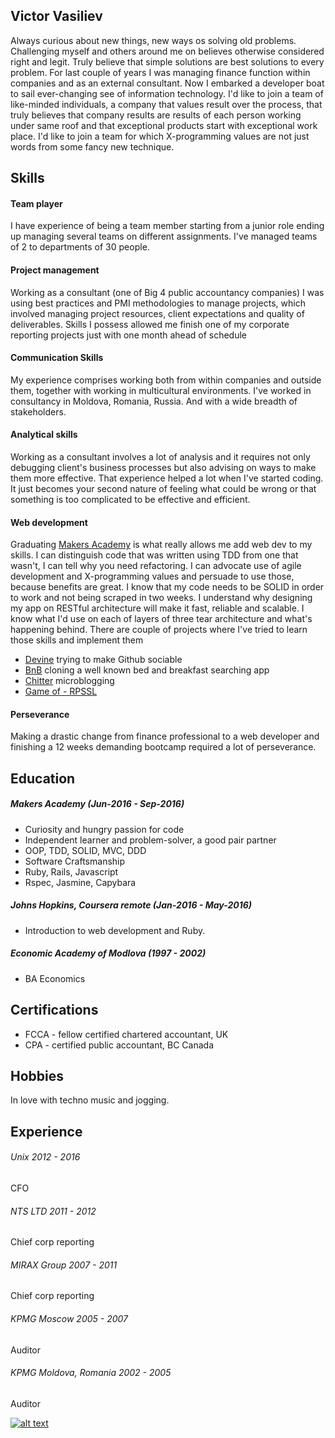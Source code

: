 ## Victor Vasiliev

Always curious about new things, new ways os solving old problems. Challenging myself and others around me on believes otherwise considered right and legit. Truly believe that simple solutions are best solutions to every problem.
For last couple of years I was managing finance function within companies and as an external consultant. Now I embarked a developer boat to sail ever-changing see of information technology.
I'd like to join a team of like-minded individuals, a company that values result over the process, that truly believes that company results are results of each person working under same roof and that exceptional products start with exceptional work place. I'd like to join a team for which X-programming values are not just words from some fancy new technique.

## Skills
#### Team player
I have experience of being a team member starting from a junior role ending up managing several teams on different assignments. I've managed teams of 2 to departments of 30 people.

#### Project management
Working as a consultant (one of Big 4 public accountancy companies) I was using best practices and PMI methodologies to manage projects, which involved managing project resources, client expectations and quality of deliverables. Skills I possess allowed me finish one of my corporate reporting projects just with one month ahead of schedule

#### Communication Skills
My experience comprises working both from within companies and outside them, together with working in multicultural environments. I've worked in consultancy in Moldova, Romania, Russia. And with a wide breadth of stakeholders.

#### Analytical skills
Working as a consultant involves a lot of analysis and it requires not only debugging client's business processes but also advising on ways to make them more effective. That experience helped a lot when I've started coding. It just becomes your second nature of feeling what could be wrong or that something is too complicated to be effective and efficient.

#### Web development
Graduating [Makers Academy](http://www.makersacademy.com/) is what really allows me add web dev to my skills. I can distinguish code that was written using TDD from one that wasn't, I can tell why you need refactoring. I can advocate use of agile development and X-programming values and persuade to use those, because benefits are great. I know that my code needs to be SOLID in order to work and not being scraped in two weeks. I understand why designing my app on RESTful architecture will make it fast, reliable and scalable. I know what I'd use on each of layers of three tear architecture and what's happening behind.
There are couple of projects where I've tried to learn those skills and implement them
* [Devine](https://github.com/SocialList/devine) trying to make Github sociable
* [BnB](https://github.com/lukecartledge/MakersBnB) cloning a well known bed and breakfast searching app
* [Chitter](https://github.com/6eff/chitter-challenge) microblogging
* [Game of - RPSSL](https://github.com/6eff/rps-challenge)

#### Perseverance
Making a drastic change from finance professional to a web developer and finishing a 12 weeks demanding bootcamp required a lot of perseverance.

## Education
##### Makers Academy (Jun-2016 - Sep-2016)

* Curiosity and hungry passion for code
* Independent learner and problem-solver, a good pair partner
* OOP, TDD, SOLID, MVC, DDD
* Software Craftsmanship
* Ruby, Rails, Javascript
* Rspec, Jasmine, Capybara

##### Johns Hopkins, Coursera remote (Jan-2016 - May-2016)

* Introduction to web development and Ruby.

##### Economic Academy of Modlova (1997 - 2002)
* BA Economics

## Certifications
* FCCA - fellow certified chartered accountant, UK
* CPA - certified public accountant, BC Canada

## Hobbies
In love with techno music and jogging.

## Experience

###### Unix 2012 - 2016
CFO

###### NTS LTD 2011 - 2012
Chief corp reporting

###### MIRAX Group 2007 - 2011
Chief corp reporting

###### KPMG Moscow 2005 - 2007
Auditor

###### KPMG Moldova, Romania 2002 - 2005
Auditor

[![alt text]( https://static.licdn.com/scds/common/u/img/webpromo/btn_profile_bluetxt_80x15.png)](https://www.linkedin.com/in/victorvasiliev)
